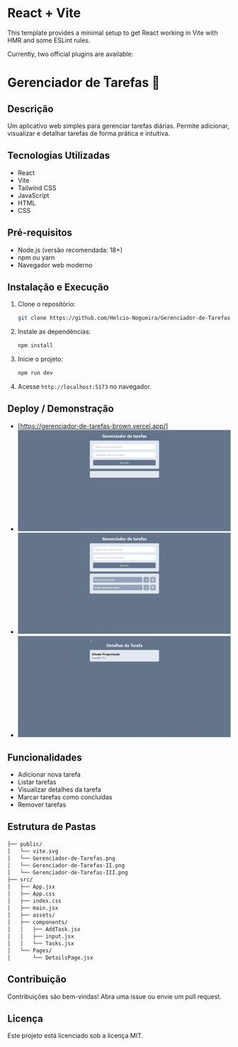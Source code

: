 # React + Vite

This template provides a minimal setup to get React working in Vite with HMR and some ESLint rules.

Currently, two official plugins are available:

# Gerenciador de Tarefas 📝

## Descrição

Um aplicativo web simples para gerenciar tarefas diárias. Permite adicionar, visualizar e detalhar tarefas de forma prática e intuitiva.

## Tecnologias Utilizadas

- React
- Vite
- Tailwind CSS
- JavaScript
- HTML
- CSS

## Pré-requisitos

- Node.js (versão recomendada: 18+)
- npm ou yarn
- Navegador web moderno

## Instalação e Execução

1. Clone o repositório:
   ```bash
   git clone https://github.com/Helcio-Nogueira/Gerenciador-de-Tarefas.git
   ```
2. Instale as dependências:
   ```bash
   npm install
   ```
3. Inicie o projeto:
   ```bash
   npm run dev
   ```
4. Acesse `http://localhost:5173` no navegador.

## Deploy / Demonstração

- [https://gerenciador-de-tarefas-brown.vercel.app/]
- ![Tela principal](./public/Gerenciador-de-Tarefas.png)
- ![Tarefas acrescentadas](./public/Gerenciador-de-Tarefas-II.png)
- ![Detalhes da tarefa](./public/Gerenciador-de-Tarefas-III.png)

## Funcionalidades

- Adicionar nova tarefa
- Listar tarefas
- Visualizar detalhes da tarefa
- Marcar tarefas como concluídas
- Remover tarefas

## Estrutura de Pastas

```
├── public/
│   └── vite.svg
│   └── Gerenciador-de-Tarefas.png
│   └── Gerenciador-de-Tarefas-II.png
│   └── Gerenciador-de-Tarefas-III.png
├── src/
│   ├── App.jsx
│   ├── App.css
│   ├── index.css
│   ├── main.jsx
│   ├── assets/
│   ├── components/
│   │   ├── AddTask.jsx
│   │   ├── input.jsx
│   │   └── Tasks.jsx
│   └── Pages/
│       └── DetailsPage.jsx
```

## Contribuição

Contribuições são bem-vindas! Abra uma issue ou envie um pull request.

## Licença

Este projeto está licenciado sob a licença MIT.
